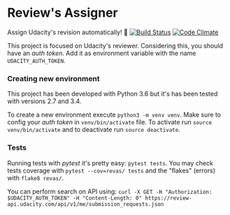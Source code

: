 # Review's Assigner

Assign Udacity's revision automatically! 🔦 [![Build Status](https://travis-ci.org/anapaulagomes/reviews-assigner.svg?branch=master)](https://travis-ci.org/anapaulagomes/reviews-assigner) [![Code Climate](https://codeclimate.com/github/anapaulagomes/reviews-assigner/badges/gpa.svg)](https://codeclimate.com/github/anapaulagomes/reviews-assigner)

This project is focused on Udacity's reviewer. Considering this, you should have an _auth token_.
Add it as environment variable with the name `UDACITY_AUTH_TOKEN`.

### Creating new environment

This project has been developed with Python 3.6 but it's has been tested with versions 2.7 and 3.4.

To create a new environment execute `python3 -m venv venv`. Make sure to config your _auth token_ in `venv/bin/activate` file. To activate run `source venv/bin/activate` and to deactivate run `source deactivate`.

### Tests

Running tests with _pytest_ it's pretty easy: `pytest tests`. You may check tests coverage with `pytest --cov=revas/ tests` and the "flakes" (errors) with `flake8 revas/`.

You can perform search on API using: `curl -X GET -H "Authorization: $UDACITY_AUTH_TOKEN" -H "Content-Length: 0" https://review-api.udacity.com/api/v1/me/submission_requests.json`
